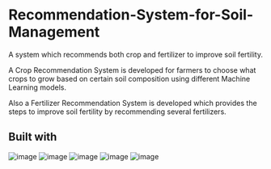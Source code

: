 # Recommendation-System-for-Soil-Management
A system which recommends both crop and fertilizer to improve soil fertility.

A Crop Recommendation System is developed for farmers to choose what crops to grow based on certain soil composition using different Machine Learning models. 

Also a Fertilizer Recommendation System is developed which provides the steps to improve soil fertility by recommending several fertilizers.

## Built with
![image](https://user-images.githubusercontent.com/108291615/181286473-5b248e6d-2dd2-4140-b99a-fc811e2ed8e9.png)
![image](https://user-images.githubusercontent.com/108291615/181286608-de7e5674-43bb-4e00-976a-01cd3527d11f.png)
![image](https://user-images.githubusercontent.com/108291615/181286893-bd31add8-7338-47f3-9169-a1752acf1c91.png)
![image](https://user-images.githubusercontent.com/108291615/181286976-619f0eb8-8555-41af-906a-fb9de3033a1c.png)
![image](https://user-images.githubusercontent.com/108291615/181287323-80415ec1-942c-4604-aba3-5fdaf237555a.png)
